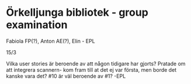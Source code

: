 # Örkelljunga bibliotek - group examination

Fabiola FP(?), Anton AE(?), Elin - EPL


15/3

Vilka user stories är beroende av att någon tidigare har gjorts?
Pratade om att integrera scannern- kom fram till at det ej var första, men borde det kanske vara det? #10 är väl beroende av #1? -EPL
